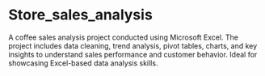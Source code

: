 # Store_sales_analysis
A coffee sales analysis project conducted using Microsoft Excel. The project includes data cleaning, trend analysis, pivot tables, charts, and key insights to understand sales performance and customer behavior. Ideal for showcasing Excel-based data analysis skills.
